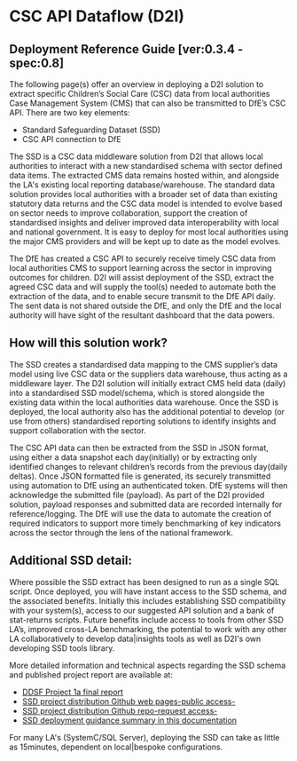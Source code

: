 # CSC API Dataflow (D2I)

## Deployment Reference Guide [ver:0.3.4 - spec:0.8] 
The following page(s) offer an overview in deploying a D2I solution to extract specific Children’s Social Care (CSC) data from local authorities Case Management System (CMS) that can also be transmitted to DfE’s CSC API. There are two key elements:
 
- Standard Safeguarding Dataset (SSD)
- CSC API connection to DfE
 
The SSD is a CSC data middleware solution from D2I that allows local authorities to interact with a new standardised schema with sector defined data items. The extracted CMS data remains hosted within, and alongside the LA's existing local reporting database/warehouse. The standard data solution provides local authorities with a broader set of data than existing statutory data returns and the CSC data model is intended to evolve based on sector needs to improve collaboration, support the creation of standardised insights and deliver improved data interoperability with local and national government.  It is easy to deploy for most local authorities using the major CMS providers and will be kept up to date as the model evolves.
 
The DfE has created a CSC API to securely receive timely CSC data from local authorities CMS to support learning across the sector in improving outcomes for children. D2I will assist deployment of the SSD, extract the agreed CSC data and will supply the tool(s) needed to automate both the extraction of the data, and to enable secure transmit to the DfE API daily. The sent data is not shared outside the DfE, and only the DfE and the local authority will have sight of the resultant dashboard that the data powers. 
 
## How will this solution work?
 
The SSD creates a standardised data mapping to the CMS supplier’s data model using live CSC data or the suppliers data warehouse, thus acting as a middleware layer. The D2I solution will initially extract CMS held data (daily) into a standardised SSD model/schema, which is stored alongside the existing data within the local authorities data warehouse. Once the SSD is deployed, the local authority also has the additional potential to develop (or use from others) standardised reporting solutions to identify insights and support collaboration with the sector.
 
The CSC API data can then be extracted from the SSD in JSON format, using either a data snapshot each day(initially) or by extracting only identified changes to relevant children’s records from the previous day(daily deltas). Once JSON formatted file is generated, its securely transmitted using automation to DfE using an authenticated token. DfE systems will then acknowledge the submitted file (payload). As part of the D2I provided solution, payload responses and submitted data are recorded internally for reference/logging. The DfE will use the data to automate the creation of required indicators to support more timely benchmarking of key indicators across the sector through the lens of the national framework.  


## Additional SSD detail:

Where possible the SSD extract has been designed to run as a single SQL script. Once deployed, you will have instant access to the SSD schema, and the associated benefits. Initially this includes establishing SSD compatibility with your system(s), access to our suggested API solution and a bank of stat-returns scripts. Future benefits include access to tools from other SSD LA’s, improved cross-LA benchmarking, the potential to work with any other LA collaboratively to develop data|insights tools as well as D2I's own developing SSD tools library. 

More detailed information and technical aspects regarding the SSD schema and published project report are available at: 

- [DDSF Project 1a final report](https://www.datatoinsight.org/publications-1/standard-safeguarding-dataset---final-report) 
- [SSD project distribution Github web pages-public access-](https://data-to-insight.github.io/ssd-data-model/)
- [SSD project distribution Github repo-request access-](https://github.com/data-to-insight/ssd-data-model) 
- [SSD deployment guidance summary in this documentation](deploy_ssd.md)

For many LA's (SystemC/SQL Server), deploying the SSD can take as little as 15minutes, dependent on local|bespoke configurations. 

<!-- For more details on the [JSON payload structure](payload_structure.md) -->
